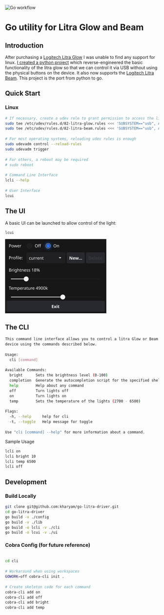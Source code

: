 ![Go workflow](https://github.com/kharyam/go-litra-driver/actions/workflows/go.yml/badge.svg)
# Go utility for Litra Glow and Beam

## Introduction

After purchasing a [Logitech Litra Glow](https://www.logitech.com/en-us/products/lighting/litra-glow.946-000001.html) I was unable to find any support for linux. [I created a python project](https://github.com/kharyam/litra-driver) which reverse-engineered the basic functionality of the litra glow so that we can control it via USB without using the physical buttons on the device. It also now supports the [Logitech Litra Beam](https://www.logitech.com/en-us/products/lighting/litra-beam.946-000006.html). This project is the port from python to go.


## Quick Start

### Linux
```bash
# If necessary, create a udev role to grant permission to access the light
sudo tee /etc/udev/rules.d/82-litra-glow.rules <<< 'SUBSYSTEM=="usb", ATTR{idVendor}=="046d", ATTR{idProduct}=="c900",MODE="0666"'
sudo tee /etc/udev/rules.d/82-litra-beam.rules <<< 'SUBSYSTEM=="usb", ATTR{idVendor}=="046d", ATTR{idProduct}=="c901",MODE="0666"'

# For most operating systems, reloading udev rules is enough
sudo udevadm control --reload-rules
sudo udevadm trigger

# For others, a reboot may be required
# sudo reboot

# Command Line Interface
lcli --help

# User Interface
lcui

```

## The UI
A basic UI can be launched to allow control of the light:

```bash
lcui
```

![lcui Screen Shot](images/lcui.png)

## The CLI

```bash
This command line interface allows you to control a litra Glow or Beam 
device using the commands described below.

Usage:
  cli [command]

Available Commands:
  bright      Sets the brightness level (0-100)
  completion  Generate the autocompletion script for the specified shell
  help        Help about any command
  off         Turn lights off
  on          Turn lights on
  temp        Sets the temperature of the lights (2700 - 6500)

Flags:
  -h, --help     help for cli
  -t, --toggle   Help message for toggle

Use "cli [command] --help" for more information about a command.
```

Sample Usage
```bash
lcli on
lcli bright 10
lcli temp 6500
lcli off
```

## Development

### Build Locally

```bash
git clone git@github.com:kharyam/go-litra-driver.git
cd go-litra-driver
go build -v ./config
go build -v ./lib
go build -o lcli -v ./cli
go build -o lcui -v ./ui
```

### Cobra Config (for future reference)

```bash

cd cli

# Workaround when using workspaces
GOWORK=off cobra-cli init .

# Create skeleton code for each command
cobra-cli add on
cobra-cli add off
cobra-cli add bright
cobra-cli add temp
```
